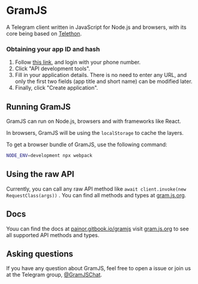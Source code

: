 # GramJS

A Telegram client written in JavaScript for Node.js and browsers, with its core being based on
[Telethon](https://github.com/LonamiWebs/Telethon).

### Obtaining your app ID and hash

1. Follow [this link](https://my.telegram.org), and login with your phone number.
2. Click "API development tools".
3. Fill in your application details.
   There is no need to enter any URL, and only the first two fields (app title and short name)
   can be modified later.
4. Finally, click "Create application".

## Running GramJS

GramJS can run on Node.js, browsers and with frameworks like React.

In browsers, GramJS will be using the `localStorage` to cache the layers.

To get a browser bundle of GramJS, use the following command:

```bash
NODE_ENV=development npx webpack
```

## Using the raw API

Currently, you can call any raw API method like `await client.invoke(new RequestClass(args))` .
You can find all methods and types at [gram.js.org](https://gram.js.org).

## Docs

Youu can find the docs at [painor.gitbook.io/gramjs](https://painor.gitbook.io/gramjs) visit [gram.js.org](https://gram.js.org) to see all supported API methods and types.

## Asking questions

If you have any question about GramJS, feel free to open a issue or join us at the Telegram group, [@GramJSChat](https://t.me/gramjschat).
